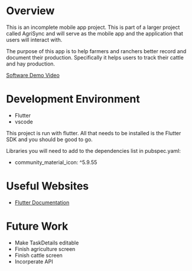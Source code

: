 # Overview

This is an incomplete mobile app project. This is part of a larger project called AgriSync and will serve as the mobile app and the application that users will interact with.

The purpose of this app is to help farmers and ranchers better record and document their production. Specifically it helps users to track their cattle and hay production. 

[Software Demo Video](https://youtu.be/uJFzdXeBVjQ)

# Development Environment

- Flutter
- vscode

This project is run with flutter. All that needs to be installed is the Flutter SDK and you should be good to go.

Libraries you will need to add to the dependencies list in pubspec.yaml:
- community_material_icon: ^5.9.55

# Useful Websites

* [Flutter Documentation](https://docs.flutter.dev/)

# Future Work

* Make TaskDetails editable
* Finish agriculture screen
* Finish cattle screen
* Incorperate API
